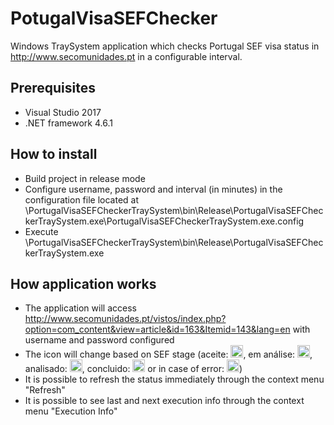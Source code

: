 # PotugalVisaSEFChecker

Windows TraySystem application which checks Portugal SEF visa status in http://www.secomunidades.pt in a configurable interval.

## Prerequisites

- Visual Studio 2017
- .NET framework 4.6.1

## How to install

- Build project in release mode
- Configure username, password and interval (in minutes) in the configuration file located at \PortugalVisaSEFCheckerTraySystem\bin\Release\PortugalVisaSEFCheckerTraySystem.exe\PortugalVisaSEFCheckerTraySystem.exe.config
- Execute \PortugalVisaSEFCheckerTraySystem\bin\Release\PortugalVisaSEFCheckerTraySystem.exe

## How application works
- The application will access http://www.secomunidades.pt/vistos/index.php?option=com_content&view=article&id=163&Itemid=143&lang=en with username and password configured
- The icon will change based on SEF stage (aceite: <img src="https://raw.githubusercontent.com/dougolima/PotugalVisaSEFChecker/master/PortugalVisaSEFCheckerTraySystem/image/Aceite.ico" height="20" />, em análise: <img src="https://raw.githubusercontent.com/dougolima/PotugalVisaSEFChecker/master/PortugalVisaSEFCheckerTraySystem/image/Em%20Analise.ico" height="20" />, analisado: <img src="https://raw.githubusercontent.com/dougolima/PotugalVisaSEFChecker/master/PortugalVisaSEFCheckerTraySystem/image/Analisado.ico" height="20" />, concluido: <img src="https://raw.githubusercontent.com/dougolima/PotugalVisaSEFChecker/master/PortugalVisaSEFCheckerTraySystem/image/Concluido.ico" height="20" /> or in case of error: <img src="https://raw.githubusercontent.com/dougolima/PotugalVisaSEFChecker/master/PortugalVisaSEFCheckerTraySystem/image/Interrogacao.ico" height="20" />)
- It is possible to refresh the status immediately through the context menu "Refresh"
- It is possible to see last and next execution info through the context menu "Execution Info"
